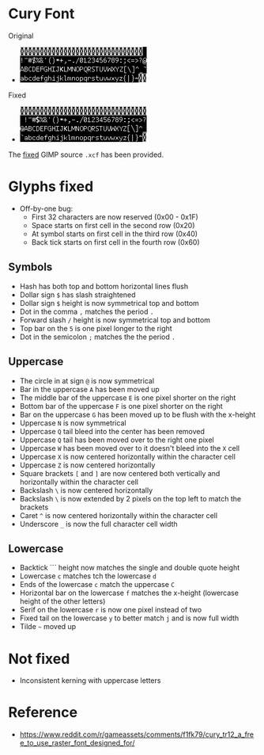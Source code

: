 # Cury Font

Original

* ![Original](Cury_TR12_original.png)

Fixed

* ![Fixed](Cury_TR12_fixed_v3.png)

The [fixed](Cury_TR12_fixed_v3.xcf) GIMP source `.xcf` has been provided.

# Glyphs fixed

* Off-by-one bug:
  * First 32 characters are now reserved (0x00 - 0x1F)
  * Space starts on first cell in the second row (0x20)
  * At symbol starts on first cell in the third row (0x40)
  * Back tick starts on first cell in the fourth row (0x60)

## Symbols

* Hash has both top and bottom horizontal lines flush
* Dollar sign `$` has slash straightened
* Dollar sign `$` height is now symmetrical top and bottom
* Dot in the comma `,` matches the period `.`
* Forward slash `/` height is now symmetrical top and bottom
* Top bar on the `5` is one pixel longer to the right
* Dot in the semicolon `;` matches the the period `.`

## Uppercase

* The circle in at sign `@` is now symmetrical
* Bar in the uppercase `A` has been moved up
* The middle bar of the uppercase `E` is one pixel shorter on the right
* Bottom bar of the uppercase `F` is one pixel shorter on the right
* Bar on the uppercase `G` has been moved up to be flush with the x-height 
* Uppercase `N` is now symmetrical
* Uppercase `Q` tail bleed into the center has been removed
* Uppercase `Q` tail has been moved over to the right one pixel
* Uppercase `W` has been moved over to it doesn't bleed into the `X` cell
* Uppercase `X` is now centered horizontally within the character cell
* Uppercase `Z` is now centered horizontally
* Square brackets `[` and `]` are now centered both vertically and horizontally within the character cell
* Backslash `\` is now centered horizontally
* Backslash `\` is now extended by 2 pixels on the top left to match the brackets
* Caret `^` is now centered horizontally within the character cell
* Underscore `_` is now the full character cell width

## Lowercase

* Backtick `\`` height now matches the single and double quote height
* Lowercase `c` matches tch the lowercase `d`
* Ends of the lowercase `c` match the uppercase `C`
* Horizontal bar on the lowercase `f` matches the x-height (lowercase height of the other letters)
* Serif on the lowercase `r` is now one pixel instead of two
* Fixed tail on the lowercase `y` to better match `j` and is now full width
* Tilde `~` moved up 

# Not fixed

* Inconsistent kerning with uppercase letters

# Reference

* https://www.reddit.com/r/gameassets/comments/f1fk79/cury_tr12_a_free_to_use_raster_font_designed_for/ 
